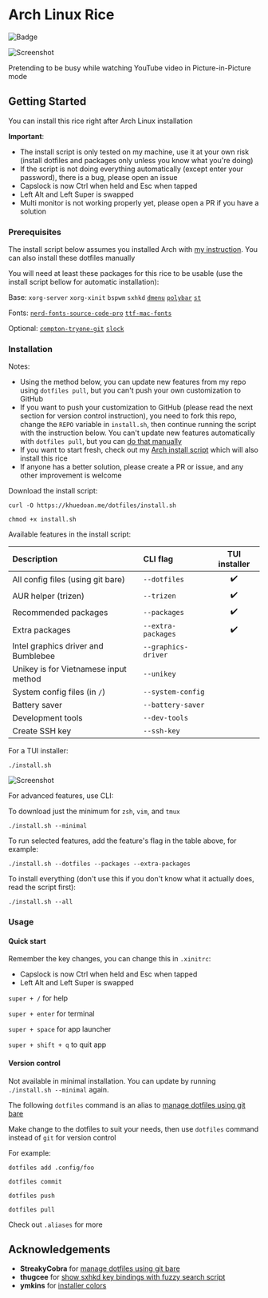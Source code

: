 # Arch Linux Rice

![Badge](https://gitlab.com/khuedoan/dotfiles/badges/master/pipeline.svg)

![Screenshot](https://i.imgur.com/K02TzjR.jpg)

Pretending to be busy while watching YouTube video in Picture-in-Picture mode

## Getting Started

You can install this rice right after Arch Linux installation

**Important**:

- The install script is only tested on my machine, use it at your own risk (install dotfiles and packages only unless you know what you're doing)
- If the script is not doing everything automatically (except enter your password), there is a bug, please open an issue
- Capslock is now Ctrl when held and Esc when tapped
- Left Alt and Left Super is swapped
- Multi monitor is not working properly yet, please open a PR if you have a solution

### Prerequisites

The install script below assumes you installed Arch with [my instruction](https://github.com/khuedoan98/archguide). You can also install these dotfiles manually

You will need at least these packages for this rice to be usable (use the install script bellow for automatic installation):

Base:
`xorg-server`
`xorg-xinit`
`bspwm`
`sxhkd`
[`dmenu`](https://github.com/khuedoan98/dmenu)
[`polybar`](https://aur.archlinux.org/packages/polybar/)
[`st`](https://github.com/khuedoan98/st)

Fonts:
[`nerd-fonts-source-code-pro`](https://aur.archlinux.org/packages/nerd-fonts-source-code-pro/)
[`ttf-mac-fonts`](https://aur.archlinux.org/packages/ttf-mac-fonts/)

Optional:
[`compton-tryone-git`](https://aur.archlinux.org/packages/compton-tryone-git/)
[`slock`](https://github.com/khuedoan98/slock)

### Installation

Notes:

- Using the method below, you can update new features from my repo using `dotfiles pull`, but you can't push your own customization to GitHub
- If you want to push your customization to GitHub (please read the next section for version control instruction), you need to fork this repo, change the `REPO` variable in `install.sh`, then continue running the script with the instruction below. You can't update new features automatically with `dotfiles pull`, but you can [do that manually](https://help.github.com/en/github/collaborating-with-issues-and-pull-requests/syncing-a-fork)
- If you want to start fresh, check out my [Arch install script](https://github.com/khuedoan98/archguide/blob/master/install.sh) which will also install this rice
- If anyone has a better solution, please create a PR or issue, and any other improvement is welcome

Download the install script:

`curl -O https://khuedoan.me/dotfiles/install.sh`

`chmod +x install.sh`

Available features in the install script:

| Description                           | CLI flag            | TUI installer      |
| :------------------------------------ | :-----------------  | :----------------: |
| All config files (using git bare)     | `--dotfiles`        | :heavy_check_mark: |
| AUR helper (trizen)                   | `--trizen  `        | :heavy_check_mark: |
| Recommended packages                  | `--packages`        | :heavy_check_mark: |
| Extra packages                        | `--extra-packages`  | :heavy_check_mark: |
| Intel graphics driver and Bumblebee   | `--graphics-driver` |                    |
| Unikey is for Vietnamese input method | `--unikey`          |                    |
| System config files (in `/`)          | `--system-config `  |                    |
| Battery saver                         | `--battery-saver`   |                    |
| Development tools                     | `--dev-tools    `   |                    |
| Create SSH key                        | `--ssh-key      `   |                    |

For a TUI installer:

`./install.sh`

![Screenshot](https://i.imgur.com/EBTG8mx.jpg)

For advanced features, use CLI:

To download just the minimum for `zsh`, `vim`, and `tmux`

`./install.sh --minimal`

To run selected features, add the feature's flag in the table above, for example:

`./install.sh --dotfiles --packages --extra-packages`

To install everything (don't use this if you don't know what it actually does, read the script first):

`./install.sh --all`

### Usage

#### Quick start

Remember the key changes, you can change this in `.xinitrc`:

- Capslock is now Ctrl when held and Esc when tapped
- Left Alt and Left Super is swapped

`super + /`         for help

`super + enter`     for terminal

`super + space`     for app launcher

`super + shift + q` to quit app

#### Version control

Not available in minimal installation.
You can update by running `./install.sh --minimal` again.

The following `dotfiles` command is an alias to [manage dotfiles using git bare](https://news.ycombinator.com/item?id=11070797)

Make change to the dotfiles to suit your needs, then use `dotfiles` command instead of `git` for version control

For example:

`dotfiles add .config/foo`

`dotfiles commit`

`dotfiles push`

`dotfiles pull`

Check out `.aliases` for more

## Acknowledgements

- **StreakyCobra** for [manage dotfiles using git bare](https://news.ycombinator.com/item?id=11070797)
- **thugcee** for [show sxhkd key bindings with fuzzy search script](https://www.reddit.com/r/bspwm/comments/aejyze/tip_show_sxhkd_keybindings_with_fuzzy_search/)
- **ymkins** for [installer colors](https://gist.github.com/ymkins/bb0885326f3e38850bc444d89291987a)
